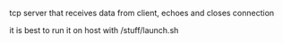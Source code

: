 tcp server that receives data from client, echoes and closes connection

it is best to run it on host with /stuff/launch.sh